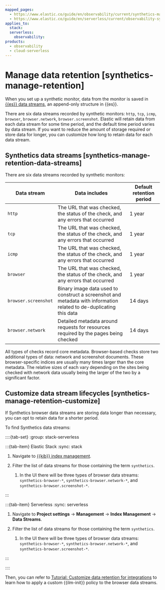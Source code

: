 ```yaml
---
mapped_pages:
  - https://www.elastic.co/guide/en/observability/current/synthetics-manage-retention.html
  - https://www.elastic.co/guide/en/serverless/current/observability-synthetics-manage-retention.html
applies_to:
  stack:
  serverless:
    observability:
products:
  - observability
  - cloud-serverless
---
```


# Manage data retention [synthetics-manage-retention]

When you set up a synthetic monitor, data from the monitor is saved in [{{es}} data streams](/manage-data/data-store/data-streams.md), an append-only structure in {{es}}.

There are six data streams recorded by synthetic monitors: `http`, `tcp`, `icmp`, `browser`, `browser.network`, `browser.screenshot`. Elastic will retain data from each data stream for some time period, and the default time period varies by data stream. If you want to reduce the amount of storage required or store data for longer, you can customize how long to retain data for each data stream.

## Synthetics data streams [synthetics-manage-retention-data-streams]

There are six data streams recorded by synthetic monitors:

| Data stream | Data includes | Default retention period |
| --- | --- | --- |
| `http` | The URL that was checked, the status of the check, and any errors that occurred | 1 year |
| `tcp` | The URL that was checked, the status of the check, and any errors that occurred | 1 year |
| `icmp` | The URL that was checked, the status of the check, and any errors that occurred | 1 year |
| `browser` | The URL that was checked, the status of the check, and any errors that occurred | 1 year |
| `browser.screenshot` | Binary image data used to construct a screenshot and metadata with information related to de-duplicating this data | 14 days |
| `browser.network` | Detailed metadata around requests for resources required by the pages being checked | 14 days |

All types of checks record core metadata. Browser-based checks store two additional types of data: network and screenshot documents. These browser-specific indices are usually many times larger than the core metadata. The relative sizes of each vary depending on the sites being checked with network data usually being the larger of the two by a significant factor.

## Customize data stream lifecycles [synthetics-manage-retention-customize]

If Synthetics browser data streams are storing data longer than necessary, you can opt to retain data for a shorter period.

To find Synthetics data streams:

::::{tab-set}
:group: stack-serverless

:::{tab-item} Elastic Stack
:sync: stack

1. Navigate to [{{kib}} index management](/manage-data/lifecycle/index-lifecycle-management/index-management-in-kibana.md).
2. Filter the list of data streams for those containing the term `synthetics`.

    1. In the UI there will be three types of browser data streams: `synthetics-browser-*`, `synthetics-browser.network-*`, and `synthetics-browser.screenshot-*`.

:::

:::{tab-item} Serverless
:sync: serverless

1. Navigate to **Project settings** → **Management** → **Index Management** → **Data Streams**.
2. Filter the list of data streams for those containing the term `synthetics`.

    1. In the UI there will be three types of browser data streams: `synthetics-browser-*`, `synthetics-browser.network-*`, and `synthetics-browser.screenshot-*`.

:::

::::

Then, you can refer to [Tutorial: Customize data retention for integrations](/reference/fleet/data-streams-ilm-tutorial.md) to learn how to apply a custom {{ilm-init}} policy to the browser data streams.